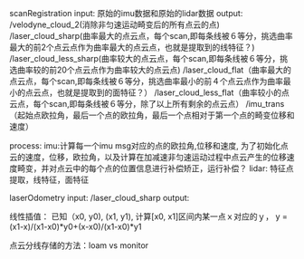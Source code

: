 scanRegistration
input: 原始的imu数据和原始的lidar数据
output: 
  /velodyne_cloud_2(消除非匀速运动畸变后的所有点云的点)
  /laser_cloud_sharp(曲率最大的点云点，每个scan,即每条线被６等分，挑选曲率最大的前2个点云点作为曲率最大的点云点，也就是提取到的线特征？)
  /laser_cloud_less_sharp(曲率较大的点云点，每个scan,即每条线被６等分，挑选曲率较的前20个点云点作为曲率较大的点云点)
  /laser_cloud_flat（曲率最大的点云点，每个scan,即每条线被６等分，挑选曲率最小的前４个点云点作为曲率最小的点云点，也就是提取到的面特征？）
  /laser_cloud_less_flat（曲率较小的点云点，每个scan,即每条线被６等分，除了以上所有剩余的点云点）
  /imu_trans（起始点欧拉角，最后一个点的欧拉角，最后一个点相对于第一个点的畸变位移和速度）

process:
  imu:计算每一个imu msg对应的点的欧拉角,位移和速度,
  为了初始化点云的速度，位移，欧拉角，以及计算在加减速非匀速运动过程中点云产生的位移速度畸变，并对点云中的每个点的位置信息进行补偿矫正，运行补偿？
  lidar:
    特征点提取，线特征，面特征

laserOdometry
input:
/laser_cloud_sharp
output:


线性插值：
已知（x0, y0), (x1, y1), 计算[x0, x1]区间内某一点ｘ对应的ｙ，
y = (x1-x)/(x1-x0)*y0+(x-x0)/(x1-x0)*y1 

点云分线存储的方法：loam vs monitor